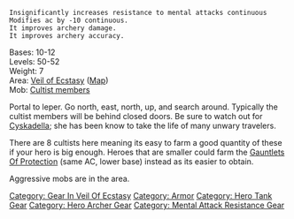 `Insignificantly increases resistance to mental attacks continuous`  
`Modifies ac by -10 continuous.`  
`It improves archery damage.`  
`It improves archery accuracy.`

Bases: 10-12  
Levels: 50-52  
Weight: 7  
Area: [Veil of Ecstasy](:Category:_Veil_Of_Ecstasy "wikilink")
([Map](Veil_Of_Ecstasy_Map "wikilink"))  
Mob: [Cultist members](Cultist_Of_Ecstasy "wikilink")  

Portal to leper. Go north, east, north, up, and search around. Typically
the cultist members will be behind closed doors. Be sure to watch out
for [Cyskadella](Cyskadella "wikilink"); she has been know to take the
life of many unwary travelers.

There are 8 cultists here meaning its easy to farm a good quantity of
these if your hero is big enough. Heroes that are smaller could farm the
[Gauntlets Of Protection](Gauntlets_Of_Protection "wikilink") (same AC,
lower base) instead as its easier to obtain.

Aggressive mobs are in the area.

[Category: Gear In Veil Of
Ecstasy](Category:_Gear_In_Veil_Of_Ecstasy "wikilink") [Category:
Armor](Category:_Armor "wikilink") [Category: Hero Tank
Gear](Category:_Hero_Tank_Gear "wikilink") [Category: Hero Archer
Gear](Category:_Hero_Archer_Gear "wikilink") [Category: Mental Attack
Resistance Gear](Category:_Mental_Attack_Resistance_Gear "wikilink")

